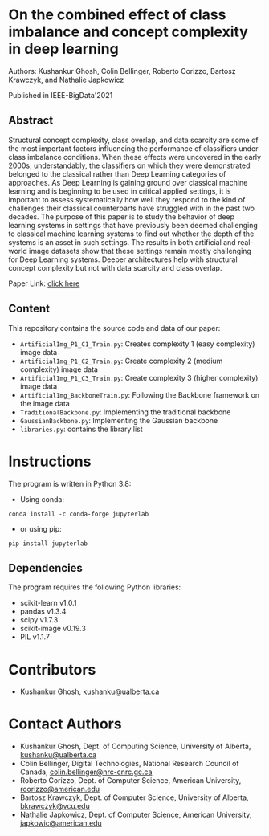# On the combined effect of class imbalance and concept complexity in deep learning
Authors: Kushankur Ghosh, Colin Bellinger, Roberto Corizzo, Bartosz Krawczyk, and Nathalie Japkowicz

Published in IEEE-BigData'2021

## Abstract
Structural concept complexity, class overlap, and data scarcity are some of the most important factors influencing the performance of classifiers under class imbalance conditions. When these effects were uncovered in the early 2000s, understandably, the classifiers on which they were demonstrated belonged to the classical rather than Deep Learning categories of approaches. As Deep Learning is gaining ground over classical machine learning and is beginning to be used in critical applied settings, it is important to assess systematically how well they respond to the kind of challenges their classical counterparts have struggled with in the past two decades. The purpose of this paper is to study the behavior of deep learning systems in settings that have previously been deemed challenging to classical machine learning systems to find out whether the depth of the systems is an asset in such settings. The results in both artificial and real-world image datasets show that these settings remain mostly challenging for Deep Learning systems. Deeper architectures help with structural concept complexity but not with data scarcity and class overlap.

Paper Link: [click here](https://ieeexplore.ieee.org/abstract/document/9672056) 

## Content

This repository contains the source code and data of our paper:

  * `ArtificialImg_P1_C1_Train.py`: Creates complexity 1 (easy complexity) image data
  * `ArtificialImg_P1_C2_Train.py`: Create complexity 2 (medium complexity) image data
  * `ArtificialImg_P1_C3_Train.py`: Create complexity 3 (higher complexity) image data
  * `ArtificialImg_BackboneTrain.py`: Following the Backbone framework on the image data
  * `TraditionalBackbone.py`: Implementing the traditional backbone
  * `GaussianBackbone.py`: Implementing the Gaussian backbone 
  * `libraries.py`: contains the library list

# Instructions

The program is written in Python 3.8:
* Using conda:
```
conda install -c conda-forge jupyterlab
```
* or using pip:
```
pip install jupyterlab
```
## Dependencies

The program requires the following Python libraries:

* scikit-learn v1.0.1
* pandas v1.3.4
* scipy v1.7.3
* scikit-image v0.19.3
* PIL v1.1.7

# Contributors

* Kushankur Ghosh, [kushanku@ualberta.ca](mailto:kushanku@ualberta.ca)

# Contact Authors

* Kushankur Ghosh, Dept. of Computing Science, University of Alberta, [kushanku@ualberta.ca](mailto:kushanku@ualberta.ca)
* Colin Bellinger, Digital Technologies, National Research Council of Canada, [colin.bellinger@nrc-cnrc.gc.ca](mailto:colin.bellinger@nrc-cnrc.gc.ca)
* Roberto Corizzo, Dept. of Computer Science, American University, [rcorizzo@american.edu](mailto:rcorizzo@american.edu)
* Bartosz Krawczyk, Dept. of Computer Science, University of Alberta, [bkrawczyk@vcu.edu](mailto:bkrawczyk@vcu.edu)
* Nathalie Japkowicz, Dept. of Computer Science, American University, [japkowic@american.edu](mailto:japkowic@american.edu)
